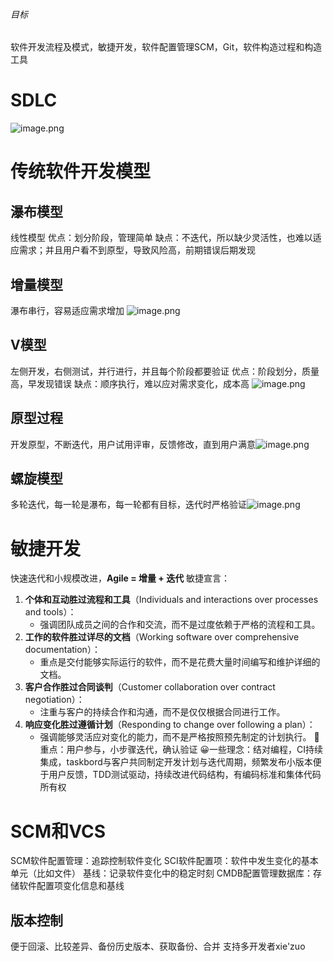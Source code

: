 ###### 目标
软件开发流程及模式，敏捷开发，软件配置管理SCM，Git，软件构造过程和构造工具
# SDLC
![image.png](https://s2.loli.net/2024/05/26/5YdSeJfrZwklayp.png)
# 传统软件开发模型
## 瀑布模型
线性模型
优点：划分阶段，管理简单
缺点：不迭代，所以缺少灵活性，也难以适应需求；并且用户看不到原型，导致风险高，前期错误后期发现
## 增量模型
瀑布串行，容易适应需求增加
![image.png](https://s2.loli.net/2024/05/26/85enyImTOWbNP7S.png)
## V模型
左侧开发，右侧测试，并行进行，并且每个阶段都要验证
优点：阶段划分，质量高，早发现错误
缺点：顺序执行，难以应对需求变化，成本高
![image.png](https://s2.loli.net/2024/05/26/pIdgzAxEXi3kJQO.png)
## 原型过程
开发原型，不断迭代，用户试用评审，反馈修改，直到用户满意![image.png](https://s2.loli.net/2024/05/26/6eKFw8vDQYRS2fm.png)
## 螺旋模型
多轮迭代，每一轮是瀑布，每一轮都有目标，迭代时严格验证![image.png](https://s2.loli.net/2024/05/26/LZm9DxgtYB6npyQ.png)
# 敏捷开发
快速迭代和小规模改进，**Agile = 增量 + 迭代**
敏捷宣言：
1. **个体和互动胜过流程和工具**（Individuals and interactions over processes and tools）：
    - 强调团队成员之间的合作和交流，而不是过度依赖于严格的流程和工具。
2. **工作的软件胜过详尽的文档**（Working software over comprehensive documentation）：
    - 重点是交付能够实际运行的软件，而不是花费大量时间编写和维护详细的文档。
3. **客户合作胜过合同谈判**（Customer collaboration over contract negotiation）：
    - 注重与客户的持续合作和沟通，而不是仅仅根据合同进行工作。
4. **响应变化胜过遵循计划**（Responding to change over following a plan）：
    - 强调能够灵活应对变化的能力，而不是严格按照预先制定的计划执行。
📕重点：用户参与，小步骤迭代，确认验证
😀一些理念：结对编程，CI持续集成，taskbord与客户共同制定开发计划与迭代周期，频繁发布小版本便于用户反馈，TDD测试驱动，持续改进代码结构，有编码标准和集体代码所有权
# SCM和VCS
SCM软件配置管理：追踪控制软件变化
SCI软件配置项：软件中发生变化的基本单元（比如文件）
基线：记录软件变化中的稳定时刻
CMDB配置管理数据库：存储软件配置项变化信息和基线
## 版本控制
便于回滚、比较差异、备份历史版本、获取备份、合并
支持多开发者xie'zuo

